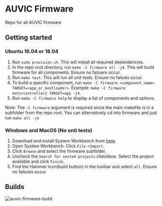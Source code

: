 # AUVIC Firmware
Repo for all AUVIC firmware

## Getting started

### Ubuntu 16.04 or 18.04
1) Run `sudo provision.sh`. This will install all required dependencies.
2) In the repo root directory, run `make -C firmware all -j4`. This will build firmware for all components. Ensure no failuers occur.
3) Run `make test`. This will run all unit tests. Ensure no failues occur.
4) To build a specific component, run `make -C firmware <component_name> TARGET=<app_or_bootloader>`. Example: `make -C firmware motorcontroller2 TARGET=app -j4`.
5) Run `make -C firmware help` to display a list of components and options.

Note: The `-C firmware` argument is required since the main makefile is in a subfolder from the repo root. You can alternatively cd into firmware and just run `make all -j4`

### Windows and MacOS (No unit tests)
1) Download and install System Workbench from [here](https://www.openstm32.org/Downloading%2Bthe%2BSystem%2BWorkbench%2Bfor%2BSTM32%2Binstaller).
2) Open System Workbench. Click `File->Import`.
3) Click `Browse` and select the firmware subfolder.
4) Uncheck the `Search for nested projects` checkbox. Select the project available and click `Finish`.
5) Find the Hammer icon(build button) in the toolbar and select `all`. Ensure no failures occur.

## Builds

![auvic-firmware-build](https://github.com/uvic-auvic/firmware/workflows/auvic-firmware-build/badge.svg)

